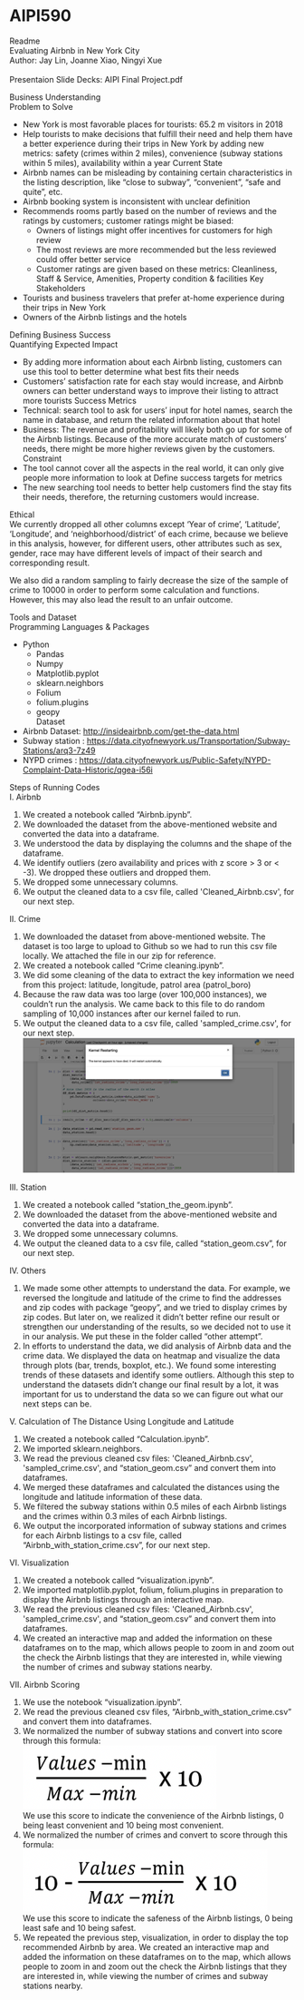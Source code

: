 # AIPI590
Readme<br />
Evaluating Airbnb in New York City<br />
Author: Jay Lin, Joanne Xiao, Ningyi Xue<br />
 <br />
Presentaion Slide Decks: AIPI Final Project.pdf

Business Understanding<br />
Problem to Solve<br />
- New York is most favorable places for tourists: 65.2 m visitors in 2018
- Help tourists to make decisions that fulfill their need and help them have a better experience during their trips in New York by adding new metrics: safety (crimes within 2 miles), convenience (subway stations within 5 miles), availability within a year
Current State
- Airbnb names can be misleading by containing certain characteristics in the listing description, like “close to subway”, “convenient”, “safe and quite”, etc.
- Airbnb booking system is inconsistent with unclear definition
- Recommends rooms partly based on the number of reviews and the ratings by customers; customer ratings might be biased: 
    - Owners of listings might offer incentives for customers for high review
    - The most reviews are more recommended but the less reviewed could offer better service
    - Customer ratings are given based on these metrics: Cleanliness, Staff & Service, Amenities, Property condition & facilities
Key Stakeholders<br />
- Tourists and business travelers that prefer at-home experience during their trips in New York
- Owners of the Airbnb listings and the hotels

Defining Business Success<br />
Quantifying Expected Impact
- By adding more information about each Airbnb listing, customers can use this tool to better determine what best fits their needs
- Customers’ satisfaction rate for each stay would increase, and Airbnb owners can better understand ways to improve their listing to attract more tourists
Success Metrics
- Technical: search tool to ask for users’ input for hotel names, search the name in database, and return the related information about that hotel
- Business: The revenue and profitability will likely both go up for some of the Airbnb listings. Because of the more accurate match of customers’ needs, there might be more higher reviews given by the customers. 
Constraint
- The tool cannot cover all the aspects in the real world, it can only give people more information to look at
Define success targets for metrics
- The new searching tool needs to better help customers find the stay fits their needs, therefore, the returning customers would increase.

Ethical<br />
We currently dropped all other columns except ‘Year of crime’, ‘Latitude’, ‘Longitude’, and ‘neighborhood/district’ of each crime, because we believe in this analysis, however, for different users, other attributes such as sex, gender, race may have different levels of impact of their search and corresponding result. 

We also did a random sampling to fairly decrease the size of the sample of crime to 10000 in order to perform some calculation and functions. However, this may also lead the result to an unfair outcome. 

Tools and Dataset<br />
Programming Languages & Packages
- Python<br />
    - Pandas<br /> 
    - Numpy  
    - Matplotlib.pyplot  
    - sklearn.neighbors  
    - Folium  
    - folium.plugins  
    - geopy  
Dataset
- Airbnb Dataset: http://insideairbnb.com/get-the-data.html
- Subway station : https://data.cityofnewyork.us/Transportation/Subway-Stations/arq3-7z49
- NYPD crimes : https://data.cityofnewyork.us/Public-Safety/NYPD-Complaint-Data-Historic/qgea-i56i

Steps of Running Codes<br />
I.	Airbnb
1.	We created a notebook called “Airbnb.ipynb”.
2.	We downloaded the dataset from the above-mentioned website and converted the data into a dataframe.
3.	We understood the data by displaying the columns and the shape of the dataframe.
4.	We identify outliers (zero availability and prices with z score > 3 or < -3). We dropped these outliers and dropped them.
5.	We dropped some unnecessary columns.
6.	We output the cleaned data to a csv file, called 'Cleaned_Airbnb.csv', for our next step.

II.	Crime
1.	We downloaded the dataset from above-mentioned website. The dataset is too large to upload to Github so we had to run this csv file locally. We attached the file in our zip for reference.
2.	We created a notebook called “Crime cleaning.ipynb”.
3.	We did some cleaning of the data to extract the key information we need from this project: latitude, longitude, patrol area (patrol_boro)
4.	Because the raw data was too large (over 100,000 instances), we couldn’t run the analysis. We came back to this file to do random sampling of 10,000 instances after our kernel failed to run.
5.	We output the cleaned data to a csv file, called 'sampled_crime.csv', for our next step.
![Image of Error](https://github.com/ningyixue/AIPI590/blob/main/error.png)

III.	Station
1.	We created a notebook called “station_the_geom.ipynb”.
2.	We downloaded the dataset from the above-mentioned website and converted the data into a dataframe.
3.	We dropped some unnecessary columns.
4.	We output the cleaned data to a csv file, called “station_geom.csv”, for our next step.

IV.	Others
1.	We made some other attempts to understand the data. For example, we reversed the longitude and latitude of the crime to find the addresses and zip codes with package “geopy”, and we tried to display crimes by zip codes. But later on, we realized it didn’t better refine our result or strengthen our understanding of the results, so we decided not to use it in our analysis. We put these in the folder called “other attempt”. 
2.	In efforts to understand the data, we did analysis of Airbnb data and the crime data. We displayed the data on heatmap and visualize the data through plots (bar, trends, boxplot, etc.). We found some interesting trends of these datasets and identify some outliers. Although this step to understand the datasets didn’t change our final result by a lot, it was important for us to understand the data so we can figure out what our next steps can be. 

V.	Calculation of The Distance Using Longitude and Latitude
1.	We created a notebook called “Calculation.ipynb”.
2.	We imported sklearn.neighbors. 
3.	We read the previous cleaned csv files: 'Cleaned_Airbnb.csv', 'sampled_crime.csv', and “station_geom.csv” and convert them into dataframes.
4.	We merged these dataframes and calculated the distances using the longitude and latitude information of these data.
5.	We filtered the subway stations within 0.5 miles of each Airbnb listings and the crimes within 0.3 miles of each Airbnb listings. 
6.	We output the incorporated information of subway stations and crimes for each Airbnb listings to a csv file, called “Airbnb_with_station_crime.csv”, for our next step.

VI.	Visualization
1.	We created a notebook called “visualization.ipynb”.
2.	We imported matplotlib.pyplot, folium, folium.plugins in preparation to display the Airbnb listings through an interactive map. 
3.	We read the previous cleaned csv files: 'Cleaned_Airbnb.csv', 'sampled_crime.csv', and “station_geom.csv” and convert them into dataframes.
4.	We created an interactive map and added the information on these dataframes on to the map, which allows people to zoom in and zoom out the check the Airbnb listings that they are interested in, while viewing the number of crimes and subway stations nearby.

VII.	Airbnb Scoring 
1.	We use the notebook “visualization.ipynb”.
2.	We read the previous cleaned csv files, “Airbnb_with_station_crime.csv” and convert them into dataframes.
3.	We normalized the number of subway stations and convert into score through this formula:  
![normalization](https://github.com/ningyixue/AIPI590/blob/main/normalization_1.png)<br />
We use this score to indicate the convenience of the Airbnb listings, 0 being least convenient and 10 being most convenient.
4.	We normalized the number of crimes and convert to score through this formula:
 ![normalization2](https://github.com/ningyixue/AIPI590/blob/main/normalization_2.png)<br />
We use this score to indicate the safeness of the Airbnb listings, 0 being least safe and 10 being safest.
5.	We repeated the previous step, visualization, in order to display the top recommended Airbnb by area. We created an interactive map and added the information on these dataframes on to the map, which allows people to zoom in and zoom out the check the Airbnb listings that they are interested in, while viewing the number of crimes and subway stations nearby.



